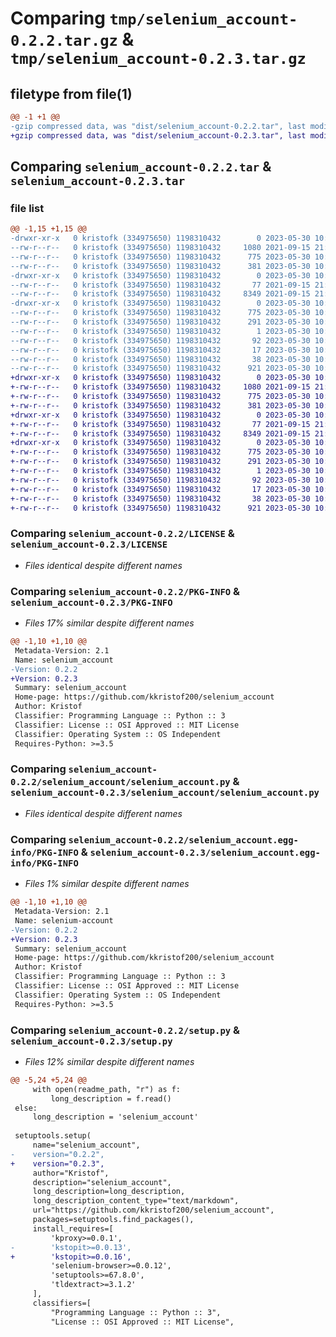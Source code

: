 # Comparing `tmp/selenium_account-0.2.2.tar.gz` & `tmp/selenium_account-0.2.3.tar.gz`

## filetype from file(1)

```diff
@@ -1 +1 @@
-gzip compressed data, was "dist/selenium_account-0.2.2.tar", last modified: Tue May 30 10:48:57 2023, max compression
+gzip compressed data, was "dist/selenium_account-0.2.3.tar", last modified: Tue May 30 10:55:04 2023, max compression
```

## Comparing `selenium_account-0.2.2.tar` & `selenium_account-0.2.3.tar`

### file list

```diff
@@ -1,15 +1,15 @@
-drwxr-xr-x   0 kristofk (334975650) 1198310432        0 2023-05-30 10:48:57.000000 selenium_account-0.2.2/
--rw-r--r--   0 kristofk (334975650) 1198310432     1080 2021-09-15 21:09:31.000000 selenium_account-0.2.2/LICENSE
--rw-r--r--   0 kristofk (334975650) 1198310432      775 2023-05-30 10:48:57.000000 selenium_account-0.2.2/PKG-INFO
--rw-r--r--   0 kristofk (334975650) 1198310432      381 2023-05-30 10:48:48.000000 selenium_account-0.2.2/README.md
-drwxr-xr-x   0 kristofk (334975650) 1198310432        0 2023-05-30 10:48:57.000000 selenium_account-0.2.2/selenium_account/
--rw-r--r--   0 kristofk (334975650) 1198310432       77 2021-09-15 21:09:31.000000 selenium_account-0.2.2/selenium_account/__init__.py
--rw-r--r--   0 kristofk (334975650) 1198310432     8349 2021-09-15 21:09:31.000000 selenium_account-0.2.2/selenium_account/selenium_account.py
-drwxr-xr-x   0 kristofk (334975650) 1198310432        0 2023-05-30 10:48:57.000000 selenium_account-0.2.2/selenium_account.egg-info/
--rw-r--r--   0 kristofk (334975650) 1198310432      775 2023-05-30 10:48:57.000000 selenium_account-0.2.2/selenium_account.egg-info/PKG-INFO
--rw-r--r--   0 kristofk (334975650) 1198310432      291 2023-05-30 10:48:57.000000 selenium_account-0.2.2/selenium_account.egg-info/SOURCES.txt
--rw-r--r--   0 kristofk (334975650) 1198310432        1 2023-05-30 10:48:57.000000 selenium_account-0.2.2/selenium_account.egg-info/dependency_links.txt
--rw-r--r--   0 kristofk (334975650) 1198310432       92 2023-05-30 10:48:57.000000 selenium_account-0.2.2/selenium_account.egg-info/requires.txt
--rw-r--r--   0 kristofk (334975650) 1198310432       17 2023-05-30 10:48:57.000000 selenium_account-0.2.2/selenium_account.egg-info/top_level.txt
--rw-r--r--   0 kristofk (334975650) 1198310432       38 2023-05-30 10:48:57.000000 selenium_account-0.2.2/setup.cfg
--rw-r--r--   0 kristofk (334975650) 1198310432      921 2023-05-30 10:48:48.000000 selenium_account-0.2.2/setup.py
+drwxr-xr-x   0 kristofk (334975650) 1198310432        0 2023-05-30 10:55:04.000000 selenium_account-0.2.3/
+-rw-r--r--   0 kristofk (334975650) 1198310432     1080 2021-09-15 21:09:31.000000 selenium_account-0.2.3/LICENSE
+-rw-r--r--   0 kristofk (334975650) 1198310432      775 2023-05-30 10:55:04.000000 selenium_account-0.2.3/PKG-INFO
+-rw-r--r--   0 kristofk (334975650) 1198310432      381 2023-05-30 10:54:58.000000 selenium_account-0.2.3/README.md
+drwxr-xr-x   0 kristofk (334975650) 1198310432        0 2023-05-30 10:55:04.000000 selenium_account-0.2.3/selenium_account/
+-rw-r--r--   0 kristofk (334975650) 1198310432       77 2021-09-15 21:09:31.000000 selenium_account-0.2.3/selenium_account/__init__.py
+-rw-r--r--   0 kristofk (334975650) 1198310432     8349 2021-09-15 21:09:31.000000 selenium_account-0.2.3/selenium_account/selenium_account.py
+drwxr-xr-x   0 kristofk (334975650) 1198310432        0 2023-05-30 10:55:04.000000 selenium_account-0.2.3/selenium_account.egg-info/
+-rw-r--r--   0 kristofk (334975650) 1198310432      775 2023-05-30 10:55:04.000000 selenium_account-0.2.3/selenium_account.egg-info/PKG-INFO
+-rw-r--r--   0 kristofk (334975650) 1198310432      291 2023-05-30 10:55:04.000000 selenium_account-0.2.3/selenium_account.egg-info/SOURCES.txt
+-rw-r--r--   0 kristofk (334975650) 1198310432        1 2023-05-30 10:55:04.000000 selenium_account-0.2.3/selenium_account.egg-info/dependency_links.txt
+-rw-r--r--   0 kristofk (334975650) 1198310432       92 2023-05-30 10:55:04.000000 selenium_account-0.2.3/selenium_account.egg-info/requires.txt
+-rw-r--r--   0 kristofk (334975650) 1198310432       17 2023-05-30 10:55:04.000000 selenium_account-0.2.3/selenium_account.egg-info/top_level.txt
+-rw-r--r--   0 kristofk (334975650) 1198310432       38 2023-05-30 10:55:04.000000 selenium_account-0.2.3/setup.cfg
+-rw-r--r--   0 kristofk (334975650) 1198310432      921 2023-05-30 10:54:58.000000 selenium_account-0.2.3/setup.py
```

### Comparing `selenium_account-0.2.2/LICENSE` & `selenium_account-0.2.3/LICENSE`

 * *Files identical despite different names*

### Comparing `selenium_account-0.2.2/PKG-INFO` & `selenium_account-0.2.3/PKG-INFO`

 * *Files 17% similar despite different names*

```diff
@@ -1,10 +1,10 @@
 Metadata-Version: 2.1
 Name: selenium_account
-Version: 0.2.2
+Version: 0.2.3
 Summary: selenium_account
 Home-page: https://github.com/kkristof200/selenium_account
 Author: Kristof
 Classifier: Programming Language :: Python :: 3
 Classifier: License :: OSI Approved :: MIT License
 Classifier: Operating System :: OS Independent
 Requires-Python: >=3.5
```

### Comparing `selenium_account-0.2.2/selenium_account/selenium_account.py` & `selenium_account-0.2.3/selenium_account/selenium_account.py`

 * *Files identical despite different names*

### Comparing `selenium_account-0.2.2/selenium_account.egg-info/PKG-INFO` & `selenium_account-0.2.3/selenium_account.egg-info/PKG-INFO`

 * *Files 1% similar despite different names*

```diff
@@ -1,10 +1,10 @@
 Metadata-Version: 2.1
 Name: selenium-account
-Version: 0.2.2
+Version: 0.2.3
 Summary: selenium_account
 Home-page: https://github.com/kkristof200/selenium_account
 Author: Kristof
 Classifier: Programming Language :: Python :: 3
 Classifier: License :: OSI Approved :: MIT License
 Classifier: Operating System :: OS Independent
 Requires-Python: >=3.5
```

### Comparing `selenium_account-0.2.2/setup.py` & `selenium_account-0.2.3/setup.py`

 * *Files 12% similar despite different names*

```diff
@@ -5,24 +5,24 @@
     with open(readme_path, "r") as f:
         long_description = f.read()
 else:
     long_description = 'selenium_account'
 
 setuptools.setup(
     name="selenium_account",
-    version="0.2.2",
+    version="0.2.3",
     author="Kristof",
     description="selenium_account",
     long_description=long_description,
     long_description_content_type="text/markdown",
     url="https://github.com/kkristof200/selenium_account",
     packages=setuptools.find_packages(),
     install_requires=[
         'kproxy>=0.0.1',
-        'kstopit>=0.0.13',
+        'kstopit>=0.0.16',
         'selenium-browser>=0.0.12',
         'setuptools>=67.8.0',
         'tldextract>=3.1.2'
     ],
     classifiers=[
         "Programming Language :: Python :: 3",
         "License :: OSI Approved :: MIT License",
```

